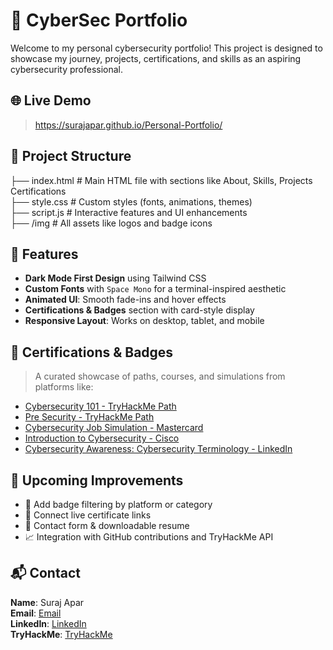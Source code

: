
# 🚀 CyberSec Portfolio

Welcome to my personal cybersecurity portfolio! This project is designed to showcase my journey, projects, certifications, and skills as an aspiring cybersecurity professional.



## 🌐 Live Demo

> https://surajapar.github.io/Personal-Portfolio/



## 📁 Project Structure



├── index.html       # Main HTML file with sections like About, Skills, Projects Certifications <br>
├── style.css        # Custom styles (fonts, animations, themes)<br>
├── script.js        # Interactive features and UI enhancements<br>
├── /img             # All assets like logos and badge icons<br>


## 🎨 Features

- **Dark Mode First Design** using Tailwind CSS<br>
- **Custom Fonts** with `Space Mono` for a terminal-inspired aesthetic<br>
- **Animated UI**: Smooth fade-ins and hover effects<br>
- **Certifications & Badges** section with card-style display<br>
- **Responsive Layout**: Works on desktop, tablet, and mobile<br>



## 🏅 Certifications & Badges

> A curated showcase of paths, courses, and simulations from platforms like:

- [Cybersecurity 101 - TryHackMe Path](https://media.licdn.com/dms/image/v2/D4E2DAQFhBhRNCsJ3iw/profile-treasury-document-images_1280/B4EZV12QTJGwAY-/1/1741438914221?e=1746662400&v=beta&t=RE9zcbEUQfqM9NucKT1pmrnVHV_PamZ5u9fihLGMB2Y)  
- [Pre Security - TryHackMe Path](https://tryhackme-certificates.s3-eu-west-1.amazonaws.com/THM-FKRV7GZBU0.png)  
- [Cybersecurity Job Simulation - Mastercard](https://media.licdn.com/dms/image/v2/D4E10AQE3N4-N_zfJqA/ads-document-images_800/ads-document-images_800/1/1735153094134?e=1746662400&v=beta&t=mgmRDlNw2I90phRdxkLXS6E-NZvr969vIRhrcfwM9bI)  
- [Introduction to Cybersecurity - Cisco](https://media.licdn.com/dms/image/v2/D4E2DAQEjwkbb95riuQ/profile-treasury-document-images_1280/profile-treasury-document-images_1280/1/1735038811426?e=1746662400&v=beta&t=oIGKsjYkQqP47jceAB5xLohldYo7IzdE-0Rq7Uq-PKM)
- [Cybersecurity Awareness: Cybersecurity Terminology - LinkedIn](https://www.linkedin.com/learning/certificates/fb9cccf39d3581cfec4490951d32b7ba2ee3f553aa5b5a59e7dfacc81d6c1b42)



## 🚧 Upcoming Improvements

- 🎯 Add badge filtering by platform or category
- 🔗 Connect live certificate links
- 💬 Contact form & downloadable resume
- 📈 Integration with GitHub contributions and TryHackMe API



## 📬 Contact

**Name**: Suraj Apar  
**Email**: [Email](aparsuraj@gmail.com)  
**LinkedIn**: [LinkedIn](https://www.linkedin.com/in/surajapar)  
**TryHackMe**: [TryHackMe](https://tryhackme.com/p/surajapar)
